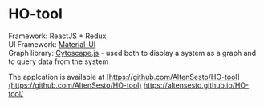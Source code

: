 # HO-tool

Framework: ReactJS + Redux\
UI Framework: [Material-UI](https://material-ui.com/)\
Graph library: [Cytoscape.js](https://js.cytoscape.org/) - used both to display a system as a graph and to query data from the system

The applcation is available at [https://github.com/AltenSesto/HO-tool](https://github.com/AltenSesto/HO-tool)
https://altensesto.github.io/HO-tool/
